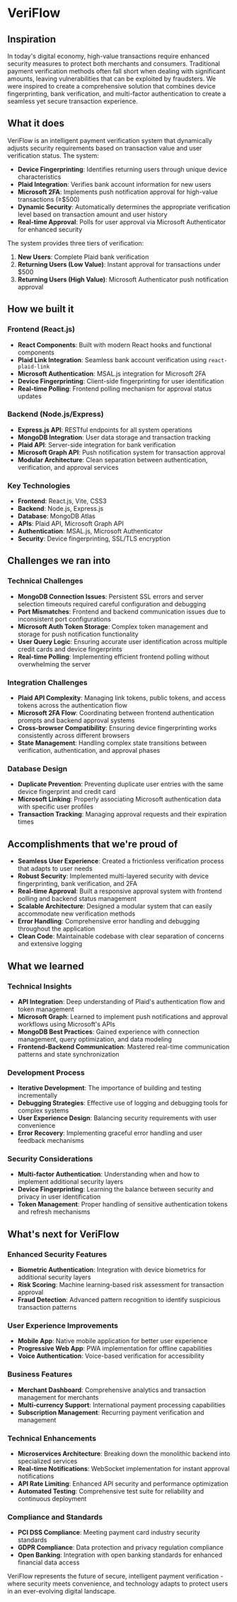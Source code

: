 # VeriFlow

## Inspiration

In today's digital economy, high-value transactions require enhanced security measures to protect both merchants and consumers. Traditional payment verification methods often fall short when dealing with significant amounts, leaving vulnerabilities that can be exploited by fraudsters. We were inspired to create a comprehensive solution that combines device fingerprinting, bank verification, and multi-factor authentication to create a seamless yet secure transaction experience.

## What it does

VeriFlow is an intelligent payment verification system that dynamically adjusts security requirements based on transaction value and user verification status. The system:

- **Device Fingerprinting**: Identifies returning users through unique device characteristics
- **Plaid Integration**: Verifies bank account information for new users
- **Microsoft 2FA**: Implements push notification approval for high-value transactions (≥$500)
- **Dynamic Security**: Automatically determines the appropriate verification level based on transaction amount and user history
- **Real-time Approval**: Polls for user approval via Microsoft Authenticator for enhanced security

The system provides three tiers of verification:
1. **New Users**: Complete Plaid bank verification
2. **Returning Users (Low Value)**: Instant approval for transactions under $500
3. **Returning Users (High Value)**: Microsoft Authenticator push notification approval

## How we built it

### Frontend (React.js)
- **React Components**: Built with modern React hooks and functional components
- **Plaid Link Integration**: Seamless bank account verification using `react-plaid-link`
- **Microsoft Authentication**: MSAL.js integration for Microsoft 2FA
- **Device Fingerprinting**: Client-side fingerprinting for user identification
- **Real-time Polling**: Frontend polling mechanism for approval status updates

### Backend (Node.js/Express)
- **Express.js API**: RESTful endpoints for all system operations
- **MongoDB Integration**: User data storage and transaction tracking
- **Plaid API**: Server-side integration for bank verification
- **Microsoft Graph API**: Push notification system for transaction approval
- **Modular Architecture**: Clean separation between authentication, verification, and approval services

### Key Technologies
- **Frontend**: React.js, Vite, CSS3
- **Backend**: Node.js, Express.js
- **Database**: MongoDB Atlas
- **APIs**: Plaid API, Microsoft Graph API
- **Authentication**: MSAL.js, Microsoft Authenticator
- **Security**: Device fingerprinting, SSL/TLS encryption

## Challenges we ran into

### Technical Challenges
- **MongoDB Connection Issues**: Persistent SSL errors and server selection timeouts required careful configuration and debugging
- **Port Mismatches**: Frontend and backend communication issues due to inconsistent port configurations
- **Microsoft Auth Token Storage**: Complex token management and storage for push notification functionality
- **User Query Logic**: Ensuring accurate user identification across multiple credit cards and device fingerprints
- **Real-time Polling**: Implementing efficient frontend polling without overwhelming the server

### Integration Challenges
- **Plaid API Complexity**: Managing link tokens, public tokens, and access tokens across the authentication flow
- **Microsoft 2FA Flow**: Coordinating between frontend authentication prompts and backend approval systems
- **Cross-browser Compatibility**: Ensuring device fingerprinting works consistently across different browsers
- **State Management**: Handling complex state transitions between verification, authentication, and approval phases

### Database Design
- **Duplicate Prevention**: Preventing duplicate user entries with the same device fingerprint and credit card
- **Microsoft Linking**: Properly associating Microsoft authentication data with specific user profiles
- **Transaction Tracking**: Managing approval requests and their expiration times

## Accomplishments that we're proud of

- **Seamless User Experience**: Created a frictionless verification process that adapts to user needs
- **Robust Security**: Implemented multi-layered security with device fingerprinting, bank verification, and 2FA
- **Real-time Approval**: Built a responsive approval system with frontend polling and backend status management
- **Scalable Architecture**: Designed a modular system that can easily accommodate new verification methods
- **Error Handling**: Comprehensive error handling and debugging throughout the application
- **Clean Code**: Maintainable codebase with clear separation of concerns and extensive logging

## What we learned

### Technical Insights
- **API Integration**: Deep understanding of Plaid's authentication flow and token management
- **Microsoft Graph**: Learned to implement push notifications and approval workflows using Microsoft's APIs
- **MongoDB Best Practices**: Gained experience with connection management, query optimization, and data modeling
- **Frontend-Backend Communication**: Mastered real-time communication patterns and state synchronization

### Development Process
- **Iterative Development**: The importance of building and testing incrementally
- **Debugging Strategies**: Effective use of logging and debugging tools for complex systems
- **User Experience Design**: Balancing security requirements with user convenience
- **Error Recovery**: Implementing graceful error handling and user feedback mechanisms

### Security Considerations
- **Multi-factor Authentication**: Understanding when and how to implement additional security layers
- **Device Fingerprinting**: Learning the balance between security and privacy in user identification
- **Token Management**: Proper handling of sensitive authentication tokens and refresh mechanisms

## What's next for VeriFlow

### Enhanced Security Features
- **Biometric Authentication**: Integration with device biometrics for additional security layers
- **Risk Scoring**: Machine learning-based risk assessment for transaction approval
- **Fraud Detection**: Advanced pattern recognition to identify suspicious transaction patterns

### User Experience Improvements
- **Mobile App**: Native mobile application for better user experience
- **Progressive Web App**: PWA implementation for offline capabilities
- **Voice Authentication**: Voice-based verification for accessibility

### Business Features
- **Merchant Dashboard**: Comprehensive analytics and transaction management for merchants
- **Multi-currency Support**: International payment processing capabilities
- **Subscription Management**: Recurring payment verification and management

### Technical Enhancements
- **Microservices Architecture**: Breaking down the monolithic backend into specialized services
- **Real-time Notifications**: WebSocket implementation for instant approval notifications
- **API Rate Limiting**: Enhanced API security and performance optimization
- **Automated Testing**: Comprehensive test suite for reliability and continuous deployment

### Compliance and Standards
- **PCI DSS Compliance**: Meeting payment card industry security standards
- **GDPR Compliance**: Data protection and privacy regulation compliance
- **Open Banking**: Integration with open banking standards for enhanced financial data access

VeriFlow represents the future of secure, intelligent payment verification - where security meets convenience, and technology adapts to protect users in an ever-evolving digital landscape.
